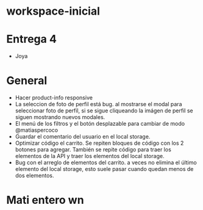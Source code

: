 # workspace-inicial

# Entrega 4
- Joya
# General
- Hacer product-info responsive
- La seleccion de foto de perfil está bug.
al mostrarse el modal para seleccionar foto de perfíl, si se 
sigue cliqueando la imágen de perfil se siguen mostrando nuevos modales.
- El menú de los filtros y el botón desplazable para cambiar de modo @matiaspercoco
- Guardar el comentario del usuario en el local storage.
- Optimizar código el carrito.
Se repiten bloques de código con los 2 botones para agregar.
También se repite código para traer los elementos de la API y 
traer los elementos del local storage.
- Bug con el arreglo de elementos del carrito.
a veces no elimina el último elemento del local storage,
esto suele pasar cuando quedan menos de dos elementos.

# Mati entero wn

